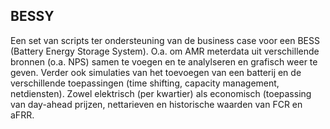 ## BESSY
Een set van scripts ter ondersteuning van de business case voor een BESS (Battery Energy Storage System).
O.a. om AMR meterdata uit verschillende bronnen (o.a. NPS) samen te voegen en te analylseren en grafisch weer te geven.
Verder ook simulaties van het toevoegen van een batterij en de verschillende toepassingen (time shifting, capacity management, netdiensten).
Zowel elektrisch (per kwartier) als economisch (toepassing van day-ahead prijzen, nettarieven en historische waarden van FCR en aFRR.
